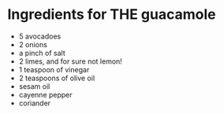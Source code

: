 # Ingredients for THE guacamole
+ 5 avocadoes
+ 2 onions
+ a pinch of salt
+ 2 limes, and for sure not lemon!
+ 1 teaspoon of vinegar
+ 2 teaspoons of olive oil
+ sesam oil
+ cayenne pepper
+ coriander
